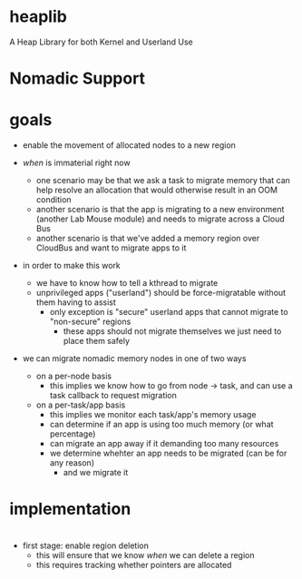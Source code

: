 # heaplib
A Heap Library for both Kernel and Userland Use

# Nomadic Support
#

# goals
 - enable the movement of allocated nodes to a new region
 - *when* is immaterial right now
	- one scenario may be that we ask a task to migrate memory that can help resolve an allocation that would otherwise result in an OOM condition
	- another scenario is that the app is migrating to a new environment (another Lab Mouse module) and needs to migrate across a Cloud Bus
	- another scenario is that we've added a memory region over CloudBus and want to migrate apps to it

 - in order to make this work
	- we have to know how to tell a kthread to migrate
	- unprivileged apps ("userland") should be force-migratable without them having to assist
		- only exception is "secure" userland apps that cannot migrate to "non-secure" regions
			- these apps should not migrate themselves we just need to place them safely

 - we can migrate nomadic memory nodes in one of two ways
	- on a per-node basis
		- this implies we know how to go from node -> task, and can use a task callback to request migration
	- on a per-task/app basis
		- this implies we monitor each task/app's memory usage
		- can determine if an app is using too much memory (or what percentage)
		- can migrate an app away if it demanding too many resources
		- we determine whehter an app needs to be migrated (can be for any reason)
			- and we migrate it 

# implementation
#
 - first stage: enable region deletion
	- this will ensure that we know *when* we can delete a region
	- this requires tracking whether pointers are allocated





